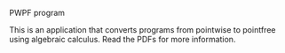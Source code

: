 
PWPF program

This is an application that converts programs from pointwise to pointfree using algebraic calculus.
Read the PDFs for more information.
